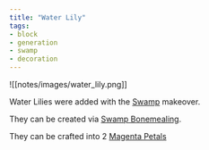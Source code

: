 ```yaml
---
title: "Water Lily"
tags:
- block
- generation
- swamp
- decoration
---
```


![[notes/images/water_lily.png]]

Water Lilies were added with the [Swamp](notes/makeover/swamp) makeover.

They can be created via [Swamp Bonemealing](notes/mechanic/swamp_bonemealing).

They can be crafted into 2 [Magenta Petals](notes/item/petals)